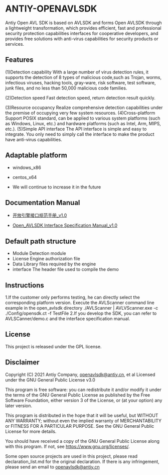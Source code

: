 # ANTIY-OPENAVLSDK
Antiy Open AVL SDK is based on AVLSDK and forms Open AVLSDK through a lightweight transformation, which provides efficient, fast and professional security protection capabilities interfaces for cooperative developers, and provides free solutions with anti-virus capabilities for security products or services.

## Features 
(1)Detection capability
	With a large number of virus detection rules, it supports the detection of 8 types of malicious code,such as Trojan, worms, infectious viruses, hacking tools, gray-ware, risk software, test software, junk files, and no less than 50,000 malicious code families.
	
(2)Detection speed
	Fast detection speed, return detection result quickly.
	
(3)Resource occupancy
	Realize comprehensive detection capabilities under the premise of occupying very few system resources.
(4)Cross-platform
	Support POSIX standard, can be applied to various system platforms (such as Windows, Linux, etc.) and hardware platforms (such as Intel, Arm, MIPS, etc.).
(5)Simple API interface
	The API interface is simple and easy to integrate.
	You only need to simply call the interface to make the product have anti-virus capabilities. 


## Adaptable platform

- windows_x86

- centos_x64

- We will continue to increase it in the future


## Documentation Manual

* [开放引擎接口规范手册_v1.0](doc/开放引擎接口规范手册_v1.0.docx)

* [Open_AVLSDK Interface Specification Manual_v1.0 ]()


## Default path structure
* 	Module   Detection module
*	License   Engine authorization file
*	Data   Library files required by the engine
*	interface   The header file used to compile the demo


## Instructions  
1.If the customer only performs testing, he can directly select the corresponding platform version. Execute the AVLScanner command line example in the open_avlsdk directory ./AVLScanner | AVLVScanner.exe -c ./Config/opensdk.ct -f TestFile 
2.If you develop the SDK, you can refer to AVLSCanner/demo.c and the interface specification manual. 

	
## License
This project is released under the GPL license.	
	
## Disclaimer
Copyright (C) 2021 Antiy Company, <openavlsdk@antiy.cn>, et al
  Licensed under the GNU General Public License v3.0

  This program is free software: you can redistribute it and/or modify
it under the terms of the GNU General Public License as published by
the Free Software Foundation, either version 3 of the License, or
(at your option) any later version.

  This program is distributed in the hope that it will be useful,
but WITHOUT ANY WARRANTY; without even the implied warranty of
MERCHANTABILITY or FITNESS FOR A PARTICULAR PURPOSE.  See the
GNU General Public License for more details.

  You should have received a copy of the GNU General Public License
along with this program.  If not, see <https://www.gnu.org/licenses/>.

  Some open source projects are used in this project, please read declaration_list.md for the original declaration.
  If there is any infringement, please send an email to <openavlsdk@antiy.cn> 


